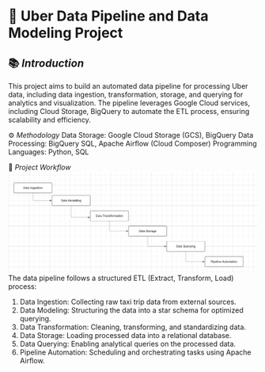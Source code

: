# 📂 **Uber Data Pipeline and Data Modeling Project**

## 📚 *Introduction*
This project aims to build an automated data pipeline for processing Uber data, including data ingestion, transformation, storage, and querying for analytics and visualization. The pipeline leverages Google Cloud services, including Cloud Storage, BigQuery to automate the ETL process, ensuring scalability and efficiency.

⚙️ *Methodology*
Data Storage: Google Cloud Storage (GCS), BigQuery
Data Processing: BigQuery SQL, Apache Airflow (Cloud Composer)
Programming Languages: Python, SQL

🔄 *Project Workflow*
![Airflow DAG](https://github.com/ZhihongMai/End-to-End-Uber-Data-Engineering/blob/main/Airflow.png)
The data pipeline follows a structured ETL (Extract, Transform, Load) process:
1. Data Ingestion: Collecting raw taxi trip data from external sources.
2. Data Modeling: Structuring the data into a star schema for optimized querying.
3. Data Transformation: Cleaning, transforming, and standardizing data.
4. Data Storage: Loading processed data into a relational database.
5. Data Querying: Enabling analytical queries on the processed data.
6. Pipeline Automation: Scheduling and orchestrating tasks using Apache Airflow.
